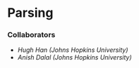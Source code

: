 # Parsing

### Collaborators
- *Hugh Han (Johns Hopkins University)*
- *Anish Dalal (Johns Hopkins University)*
